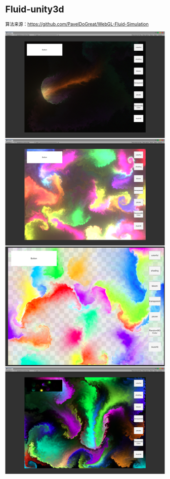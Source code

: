# Fluid-unity3d

算法来源：https://github.com/PavelDoGreat/WebGL-Fluid-Simulation

![Image text](https://github.com/CarltonYu/Fluid-unity3d/blob/master/Screenshots/demo0.png)
![Image text](https://github.com/CarltonYu/Fluid-unity3d/blob/master/Screenshots/demo1.png)
![Image text](https://github.com/CarltonYu/Fluid-unity3d/blob/master/Screenshots/demo2.png)
![Image text](https://github.com/CarltonYu/Fluid-unity3d/blob/master/Screenshots/demo3.png)

